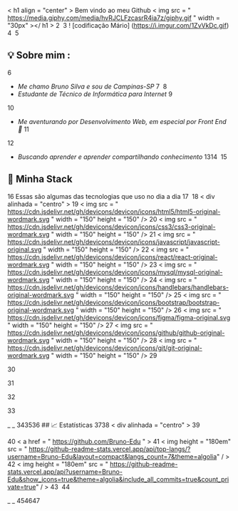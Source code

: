 < h1  align = "center"  > Bem vindo ao meu Github < img  src = " https://media.giphy.com/media/hvRJCLFzcasrR4ia7z/giphy.gif "  width = "30px" ></ h1 >
2
​
3
! [codificação Mário] (https://i.imgur.com/1ZvVkDc.gif)
4
​
5
## 💡 Sobre mim :
6
 - *Me chamo Bruno Silva e sou de Campinas-SP* 
7
​
8
 - *Estudante de Técnico de Informática para Internet* 
9
 
10
 - *Me aventurando por Desenvolvimento Web, em especial por Front End 💙* 
11
 
12
 - *Buscando aprender e aprender compartilhando conhecimento* 
13
​
14
​
15
## 🔮 Minha Stack
16
Essas são algumas das tecnologias que uso no dia a dia
17
​
18
< div  alinhada = "centro" >
19
< img  src = " https://cdn.jsdelivr.net/gh/devicons/devicon/icons/html5/html5-original-wordmark.svg "  width = "150"  height = "150" />
20
< img  src = " https://cdn.jsdelivr.net/gh/devicons/devicon/icons/css3/css3-original-wordmark.svg "  width = "150"  height = "150" />
21
< img  src = " https://cdn.jsdelivr.net/gh/devicons/devicon/icons/javascript/javascript-original.svg "  width = "150"  height = "150" />
22
< img  src = " https://cdn.jsdelivr.net/gh/devicons/devicon/icons/react/react-original-wordmark.svg "  width = "150"  height = "150" />
23
< img  src = " https://cdn.jsdelivr.net/gh/devicons/devicon/icons/mysql/mysql-original-wordmark.svg "  width = "150"  height = "150" />
24
< img  src = " https://cdn.jsdelivr.net/gh/devicons/devicon/icons/handlebars/handlebars-original-wordmark.svg "  width = "150"  height = "150" />
25
< img  src = " https://cdn.jsdelivr.net/gh/devicons/devicon/icons/bootstrap/bootstrap-original-wordmark.svg "  width = "150"  height = "150" />
26
< img  src = " https://cdn.jsdelivr.net/gh/devicons/devicon/icons/figma/figma-original.svg "  width = "150"  height = "150" />
27
< img  src = " https://cdn.jsdelivr.net/gh/devicons/devicon/icons/github/github-original-wordmark.svg "  width = "150"  height = "150" />
28
< img  src = " https://cdn.jsdelivr.net/gh/devicons/devicon/icons/git/git-original-wordmark.svg "  width = "150"  height = "150" />
29
          
30
          
31
          
32
          
33
</div> _ _
34
​
35
​
36
## 📈 Estatísticas
37
​
38
< div  alinhada = "centro" >
39
 
40
< a  href = " https://github.com/Bruno-Edu " >
41
< img  height = "180em"  src = " https://github-readme-stats.vercel.app/api/top-langs/?username=Bruno-Edu&layout=compact&langs_count=7&theme=algolia" / >
42
< img  height = "180em"  src = " https://github-readme-stats.vercel.app/api?username=Bruno-Edu&show_icons=true&theme=algolia&include_all_commits=true&count_private=true" / >
43
​
44
</div> _ _
45
​
46
​
47
​

